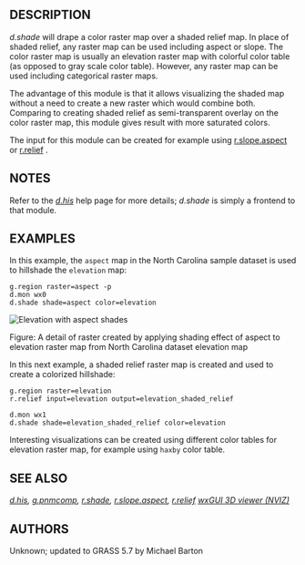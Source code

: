 ## DESCRIPTION

*d.shade* will drape a color raster map over a shaded relief map. In
place of shaded relief, any raster map can be used including aspect or
slope. The color raster map is usually an elevation raster map with
colorful color table (as opposed to gray scale color table). However,
any raster map can be used including categorical raster maps.

The advantage of this module is that it allows visualizing the shaded
map without a need to create a new raster which would combine both.
Comparing to creating shaded relief as semi-transparent overlay on the
color raster map, this module gives result with more saturated colors.

The input for this module can be created for example using
[r.slope.aspect](r.slope.aspect.md) or [r.relief](r.relief.md)
.

## NOTES

Refer to the *[d.his](d.his.md)* help page for more details; *d.shade*
is simply a frontend to that module.

## EXAMPLES

In this example, the `aspect` map in the North Carolina sample dataset
is used to hillshade the `elevation` map:

```shell
g.region raster=aspect -p
d.mon wx0
d.shade shade=aspect color=elevation
```

![Elevation with aspect shades](dshade.png)

Figure: A detail of raster created by applying shading effect of aspect
to elevation raster map from North Carolina dataset elevation map

In this next example, a shaded relief raster map is created and used to
create a colorized hillshade:

```shell
g.region raster=elevation
r.relief input=elevation output=elevation_shaded_relief

d.mon wx1
d.shade shade=elevation_shaded_relief color=elevation
```

Interesting visualizations can be created using different color tables
for elevation raster map, for example using `haxby` color table.

## SEE ALSO

*[d.his](d.his.md), [g.pnmcomp](g.pnmcomp.md), [r.shade](r.shade.md),
[r.slope.aspect](r.slope.aspect.md), [r.relief](r.relief.md)
[wxGUI 3D viewer (NVIZ)](wxGUI.nviz.md)*

## AUTHORS

Unknown; updated to GRASS 5.7 by Michael Barton

